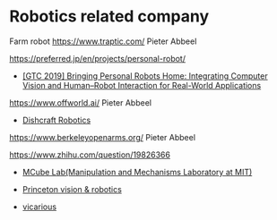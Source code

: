 # Robotics related company

Farm robot
https://www.traptic.com/
Pieter Abbeel


https://preferred.jp/en/projects/personal-robot/


- [[GTC 2019] Bringing Personal Robots Home: Integrating Computer Vision and Human–Robot Interaction for Real-World Applications](https://www.slideshare.net/pfi/gtc-2019-bringing-personal-robots-home-integrating-computer-vision-and-humanrobot-interaction-for-realworld-applications)


https://www.offworld.ai/
Pieter Abbeel

- [Dishcraft Robotics](http://www.dishcraft.com/)

https://www.berkeleyopenarms.org/
Pieter Abbeel

https://www.zhihu.com/question/19826366



- [MCube Lab(Manipulation and Mechanisms Laboratory at MIT)](http://mcube.mit.edu/)

- [Princeton vision & robotics](http://3dvision.princeton.edu/)



- [vicarious](https://www.vicarious.com/)





